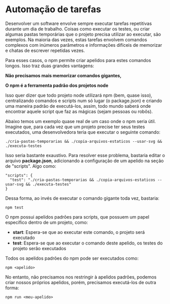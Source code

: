 # Automação de tarefas

Desenvolver um software envolve sempre executar tarefas repetitivas durante um dia de trabalho. Coisas como executar os testes, ou criar algumas pastas temporárias que o projeto precisa utilizar ao executar, são exemplos. Na maioria das vezes, estas tarefas envolvem comandos complexos com inúmeros parâmetros e informações difíceis de memorizar e chatas de escrever repetidas vezes.

Para esses casos, o npm permite criar apelidos para estes comandos longos. Isso traz duas grandes vantagens:

**Não precisamos mais memorizar comandos gigantes,**

**O npm é a ferramenta padrão dos projetos node**

Isso quer dizer que todo projeto node utilizará npm \(bem, quase isso\), centralizando comandos e scripts num só lugar \(o package.json\) e criando uma maneira padrão de executá-los, assim, todo mundo saberá onde encontrar aquele script que faz as mágicas \(sejam pessoas ou robôs\).

Abaixo temos um exemplo quase real de um caso onde o npm seria útil. Imagine que, para cada vez que um projeto precise ter seus testes executados, uma desenvolvedora teria que executar o seguinte comando:

```
./cria-pastas-temporarias && ./copia-arquivos-estaticos --usar-svg && ./executa-testes
```

Isso seria bastante exaustivo. Para resolver esse problema, bastaria editar o arquivo **package.json**, adicionando a configuração de um apelido na seção de "scripts". Algo como:

```
"scripts": {
  "test": "./cria-pastas-temporarias && ./copia-arquivos-estaticos --usar-svg && ./executa-testes"
}
```

Dessa forma, ao invés de executar o comando gigante toda vez, bastaria:

```
npm test
```

O npm possui apelidos padrões para scripts, que possuem um papel específico dentro de um projeto, como:

* **start**: Espera-se que ao executar este comando, o projeto será executado
* **test**: Espera-se que ao executar o comando deste apelido, os testes do projeto serão executados

Todos os apelidos padrões do npm pode ser executados como:

```
npm <apelido>
```

No entanto, não precisamos nos restringir à apelidos padrões, podemos criar nossos próprios apelidos, porém, precisamos executá-los de outra forma:

```
npm run <meu-apelido>
```



